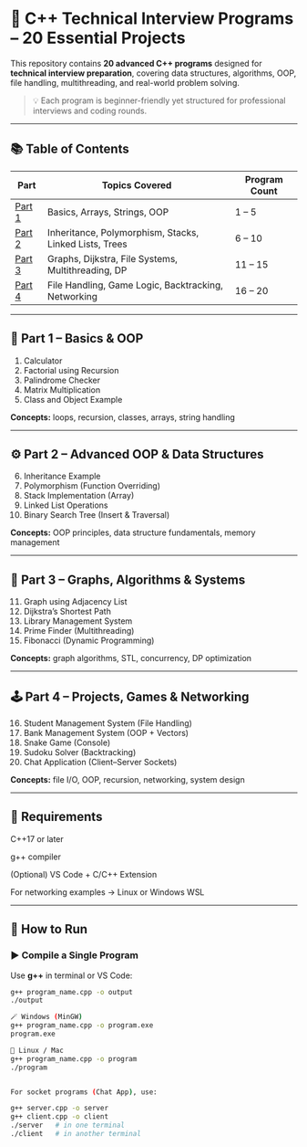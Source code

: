 # 🚀 C++ Technical Interview Programs – 20 Essential Projects

This repository contains **20 advanced C++ programs** designed for **technical interview preparation**, covering data structures, algorithms, OOP, file handling, multithreading, and real-world problem solving.

> 💡 Each program is beginner-friendly yet structured for professional interviews and coding rounds.

---

## 📚 Table of Contents

| Part | Topics Covered | Program Count |
|------|----------------|----------------|
| [Part 1](#part-1--basics--oop) | Basics, Arrays, Strings, OOP | 1 – 5 |
| [Part 2](#part-2--advanced-oop--data-structures) | Inheritance, Polymorphism, Stacks, Linked Lists, Trees | 6 – 10 |
| [Part 3](#part-3--graphs--algorithms--systems) | Graphs, Dijkstra, File Systems, Multithreading, DP | 11 – 15 |
| [Part 4](#part-4--projects--games--networking) | File Handling, Game Logic, Backtracking, Networking | 16 – 20 |

---

## 🧠 Part 1 – Basics & OOP
1. Calculator  
2. Factorial using Recursion  
3. Palindrome Checker  
4. Matrix Multiplication  
5. Class and Object Example  

**Concepts:** loops, recursion, classes, arrays, string handling

---

## ⚙️ Part 2 – Advanced OOP & Data Structures
6. Inheritance Example  
7. Polymorphism (Function Overriding)  
8. Stack Implementation (Array)  
9. Linked List Operations  
10. Binary Search Tree (Insert & Traversal)

**Concepts:** OOP principles, data structure fundamentals, memory management

---

## 🧩 Part 3 – Graphs, Algorithms & Systems
11. Graph using Adjacency List  
12. Dijkstra’s Shortest Path  
13. Library Management System  
14. Prime Finder (Multithreading)  
15. Fibonacci (Dynamic Programming)

**Concepts:** graph algorithms, STL, concurrency, DP optimization

---

## 🕹️ Part 4 – Projects, Games & Networking
16. Student Management System (File Handling)  
17. Bank Management System (OOP + Vectors)  
18. Snake Game (Console)  
19. Sudoku Solver (Backtracking)  
20. Chat Application (Client–Server Sockets)

**Concepts:** file I/O, OOP, recursion, networking, system design

---

## 📖 Requirements

C++17 or later

g++ compiler

(Optional) VS Code + C/C++ Extension

For networking examples → Linux or Windows WSL

---

## 🧰 How to Run

### ▶️ Compile a Single Program
Use **g++** in terminal or VS Code:

```bash
g++ program_name.cpp -o output
./output

🪄 Windows (MinGW)
g++ program_name.cpp -o program.exe
program.exe

🧪 Linux / Mac
g++ program_name.cpp -o program
./program


For socket programs (Chat App), use:

g++ server.cpp -o server
g++ client.cpp -o client
./server   # in one terminal
./client   # in another terminal
